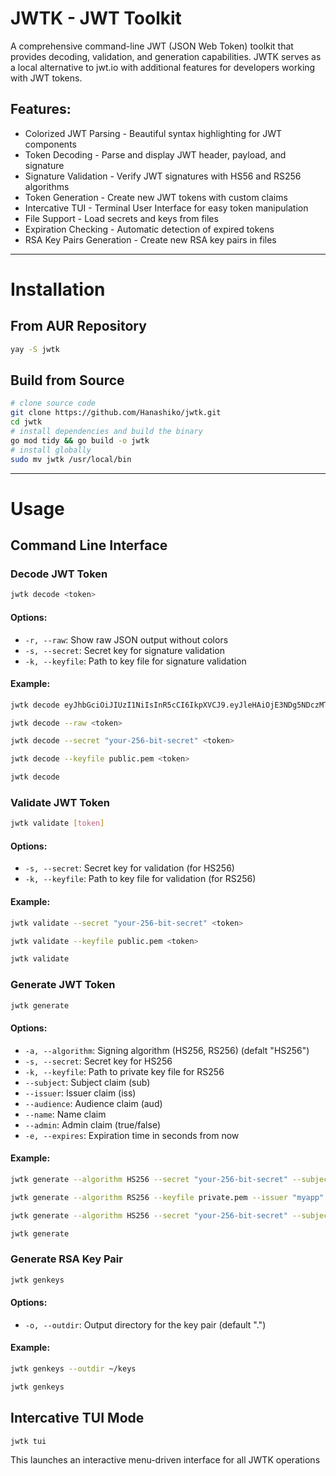# JWTK - JWT Toolkit

A comprehensive command-line JWT (JSON Web Token) toolkit that provides decoding, validation, and generation capabilities. JWTK serves as a local alternative to jwt.io with additional features for developers working with JWT tokens.

## Features:
 - Colorized JWT Parsing - Beautiful syntax highlighting for JWT components
 - Token Decoding - Parse and display JWT header, payload, and signature
 - Signature Validation - Verify JWT signatures with HS56 and RS256 algorithms
 - Token Generation - Create new JWT tokens with custom claims
 - Intercative TUI - Terminal User Interface for easy token manipulation
 - File Support - Load secrets and keys from files
 - Expiration Checking - Automatic detection of expired tokens
 - RSA Key Pairs Generation - Create new RSA key pairs in files

---

# Installation

## From AUR Repository

```bash
yay -S jwtk
```

## Build from Source

```bash
# clone source code
git clone https://github.com/Hanashiko/jwtk.git
cd jwtk
# install dependencies and build the binary
go mod tidy && go build -o jwtk
# install globally
sudo mv jwtk /usr/local/bin
```

---

# Usage

## Command Line Interface

### Decode JWT Token

```bash
jwtk decode <token>
```

#### Options: 
 - `-r, --raw`: Show raw JSON output without colors
 - `-s, --secret`: Secret key for signature validation
 - `-k, --keyfile`: Path to key file for signature validation

#### Example:
```bash
jwtk decode eyJhbGciOiJIUzI1NiIsInR5cCI6IkpXVCJ9.eyJleHAiOjE3NDg5NDczMTcsImlhdCI6MTc0ODk0NzMwNywibmFtZSI6IkpvaG4ifQ.-zBoiK5zu7QCBs-KlX0-DSd8h7ITI2ix0p0HEx6cpDQ

jwtk decode --raw <token>

jwtk decode --secret "your-256-bit-secret" <token>

jwtk decode --keyfile public.pem <token>

jwtk decode
```

### Validate JWT Token

```bash
jwtk validate [token]
```

#### Options:
 - `-s, --secret`: Secret key for validation (for HS256)
 - `-k, --keyfile`: Path to key file for validation (for RS256)

#### Example:
```bash
jwtk validate --secret "your-256-bit-secret" <token>

jwtk validate --keyfile public.pem <token>

jwtk validate
```

### Generate JWT Token

```bash
jwtk generate
```

#### Options:
 - `-a, --algorithm`: Signing algorithm (HS256, RS256) (defalt "HS256")
 - `-s, --secret`: Secret key for HS256
 - `-k, --keyfile`: Path to private key file for RS256
 - `--subject`: Subject claim (sub)
 - `--issuer`: Issuer claim (iss)
 - `--audience`: Audience claim (aud)
 - `--name`: Name claim
 - `--admin`: Admin claim (true/false)
 - `-e, --expires`: Expiration time in seconds from now

#### Example:
```bash
jwtk generate --algorithm HS256 --secret "your-256-bit-secret" --subject "user123" --expires 3600

jwtk generate --algorithm RS256 --keyfile private.pem --issuer "myapp" --audience "api.example.com"

jwtk generate --algorithm HS256 --secret "your-256-bit-secret" --subject "1234567890" --name "John Doe" --admin true --expires 604800

jwtk generate
```

### Generate RSA Key Pair

```bash
jwtk genkeys
```

#### Options:
 - `-o, --outdir`: Output directory for the key pair (default ".")

#### Example:
```bash
jwtk genkeys --outdir ~/keys

jwtk genkeys
```

## Intercative TUI Mode

```bash
jwtk tui
```
This launches an interactive menu-driven interface for all JWTK operations
